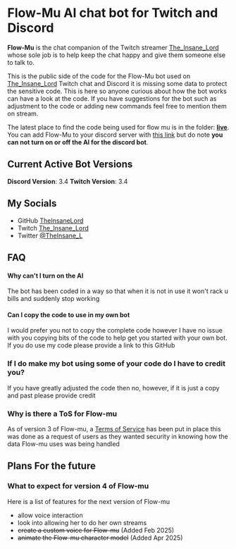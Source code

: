 # Flow-Mu AI chat bot for Twitch and Discord 
 

**Flow-Mu** is the chat companion of the Twitch streamer [The_Insane_Lord](https://www.twitch.tv/the_insane_lord) whose sole job is to help keep the chat happy and give them someone else to talk to.

This is the public side of the code for the Flow-Mu bot used on [The_Insane_Lord](https://www.twitch.tv/the_insane_lord) Twitch chat and Discord it is missing some data to protect the sensitive code. This is here so anyone curious about how the bot works can have a look at the code. If you have suggestions for the bot such as adjustment to the code or adding new commands feel free to mention them on stream.

The latest place to find the code being used for flow mu is in the folder: [**live**](https://github.com/TheInsaneLord/Flow-Mu/tree/main/live). You can add Flow-Mu to your discord server with [this link](https://discord.com/oauth2/authorize?client_id=1258255735612117012&permissions=71680&integration_type=0&scope=bot) but do note **you can not turn on or off the AI for the discord bot**.

## Current Active Bot Versions 
**Discord Version**: 3.4
**Twitch Version**: 3.4

## My Socials

- GitHub [TheInsaneLord](https://github.com/TheInsaneLord)
- Twitch [The_Insane_Lord](https://www.twitch.tv/the_insane_lord)
- Twitter [@TheInsane_L](https://twitter.com/TheInsane_L)

## FAQ

#### Why can't I turn on the AI
The bot has been coded in a way so that when it is not in use it won't rack u bills and suddenly stop working 

#### Can I copy the code to use in my own bot
I would prefer you not to copy the complete code however I have no issue with you copying bits of the code to help get you started with your own bot. If you do use my code please provide a link to this GitHub

### If I do make my bot using some of your code do I have to credit you?
If you have greatly adjusted the code then no, however, if it is just a copy and past please provide credit

### Why is there a ToS for Flow-mu
As of version 3 of Flow-mu, a [Terms of Service](https://insane-servers.co.uk/flow-mu_tos) has been put in place this was done as a request of users as they wanted security in knowing how the data Flow-mu uses was being handled 

## Plans For the future
### What to expect for version 4 of Flow-mu
Here is a list of features for the next version of Flow-mu
- allow voice interaction
- look into allowing her to do her own streams
- <s>create a custom voice for Flow-mu</s> (Added Feb 2025)
- <s>animate the Flow-mu character model</s> (Added Apr 2025)
